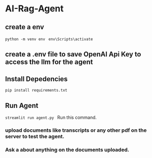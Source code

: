 # AI-Rag-Agent


## create a env
<code>python -m venv env </code>
<code>env\Scripts\activate</code>

## create a .env file to save OpenAI Api Key to access the llm for the agent

## Install Depedencies
<code>pip install requirements.txt</code>

## Run Agent
<code>streamlit run agent.py </code> Run this command.

### upload documents like transcripts or any other pdf  on the server to test the agent.
### Ask a about anything on the documents uploaded.

